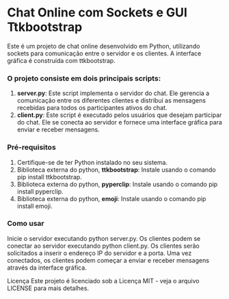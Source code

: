 # Chat Online com Sockets e GUI Ttkbootstrap
Este é um projeto de chat online desenvolvido em Python, utilizando sockets para comunicação entre o servidor e os clientes. A interface gráfica é construída com ttkbootstrap.

### O projeto consiste em dois principais scripts:
1. **server.py**: Este script implementa o servidor do chat. Ele gerencia a comunicação entre os diferentes clientes e distribui as mensagens recebidas para todos os participantes ativos do chat.
2. **client.py**: Este script é executado pelos usuários que desejam participar do chat. Ele se conecta ao servidor e fornece uma interface gráfica para enviar e receber mensagens.

### Pré-requisitos
1. Certifique-se de ter Python instalado no seu sistema.
2. Biblioteca externa do python, **ttkbootstrap**: Instale usando o comando pip install ttkbootstrap.
3. Biblioteca externa do python, **pyperclip**: Instale usando o comando pip install pyperclip.
4. Biblioteca externa do python, **emoji**: Instale usando o comando pip install emoji.

### Como usar
Inicie o servidor executando python server.py.
Os clientes podem se conectar ao servidor executando python client.py.
Os clientes serão solicitados a inserir o endereço IP do servidor e a porta.
Uma vez conectados, os clientes podem começar a enviar e receber mensagens através da interface gráfica.

Licença
Este projeto é licenciado sob a Licença MIT - veja o arquivo LICENSE para mais detalhes.
